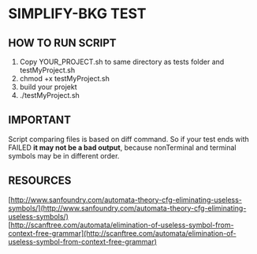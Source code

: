 # SIMPLIFY-BKG TEST


## HOW TO RUN SCRIPT
1) Copy YOUR_PROJECT.sh to same directory as tests folder and testMyProject.sh
2) chmod +x testMyProject.sh  
3) build your projekt  
4) ./testMyProject.sh  

## IMPORTANT
Script comparing files is based on diff command. So if your test ends with FAILED **it may not be a bad output**, because nonTerminal and terminal symbols may be in different order.

## RESOURCES
[http://www.sanfoundry.com/automata-theory-cfg-eliminating-useless-symbols/](http://www.sanfoundry.com/automata-theory-cfg-eliminating-useless-symbols/)  
[http://scanftree.com/automata/elimination-of-useless-symbol-from-context-free-grammar](http://scanftree.com/automata/elimination-of-useless-symbol-from-context-free-grammar)  
